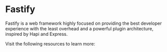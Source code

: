 # Fastify

Fastify is a web framework highly focused on providing the best developer experience with the least overhead and a powerful plugin architecture, inspired by Hapi and Express.

Visit the following resources to learn more: